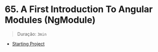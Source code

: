 # 65. A First Introduction To Angular Modules (NgModule)

> Duração: `3min`

- [Starting Project](https://github.com/mschwarzmueller/angular-complete-guide-course-resources/blob/main/attachments/03-essentials-modules/01-starting-project.zip)

